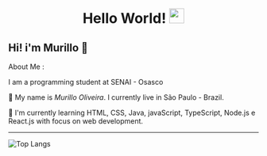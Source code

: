 <h1 align="center">
  Hello World!
  <img src="https://media.giphy.com/media/hvRJCLFzcasrR4ia7z/giphy.gif" width="30"/>
</h1>

## Hi! i'm Murillo 👋

About Me :

I am a programming student at SENAI - Osasco 

🌱 My name is _Murillo Oliveira_. I currently live in São Paulo - Brazil.

🔭 I'm currently learning HTML, CSS, Java, javaScript, TypeScript, Node.js e React.js with focus on web development.

---

![Top Langs](https://github-readme-stats.vercel.app/api/top-langs/?username=murilloliveiraz&layout=compact&theme=dark&border=3A218B)
